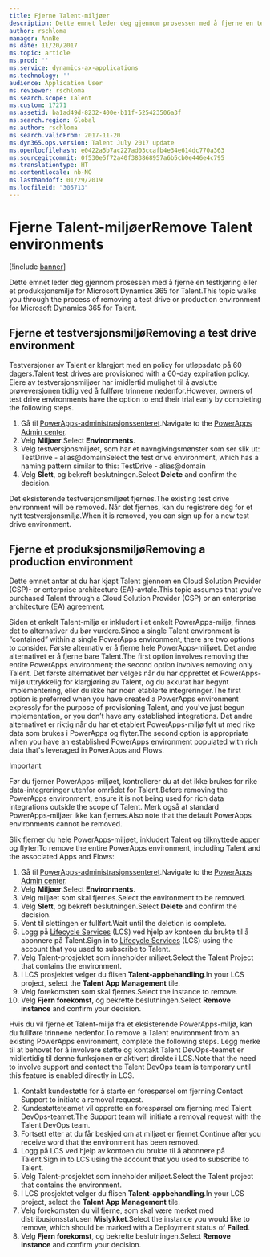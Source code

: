 ```yaml
---
title: Fjerne Talent-miljøer
description: Dette emnet leder deg gjennom prosessen med å fjerne en testkjøring eller et produksjonsmiljø for Microsoft Dynamics 365 for Talent.
author: rschloma
manager: AnnBe
ms.date: 11/20/2017
ms.topic: article
ms.prod: ''
ms.service: dynamics-ax-applications
ms.technology: ''
audience: Application User
ms.reviewer: rschloma
ms.search.scope: Talent
ms.custom: 17271
ms.assetid: ba1ad49d-8232-400e-b11f-525423506a3f
ms.search.region: Global
ms.author: rschloma
ms.search.validFrom: 2017-11-20
ms.dyn365.ops.version: Talent July 2017 update
ms.openlocfilehash: e0422a5b7ac227ad03ccafb4e34e614dc770a363
ms.sourcegitcommit: 0f530e5f72a40f383868957a6b5cb0e446e4c795
ms.translationtype: HT
ms.contentlocale: nb-NO
ms.lasthandoff: 01/29/2019
ms.locfileid: "305713"
---
```

# <a name="remove-talent-environments"></a><span data-ttu-id="fa7f2-103">Fjerne Talent-miljøer</span><span class="sxs-lookup"><span data-stu-id="fa7f2-103">Remove Talent environments</span></span>

[!include [banner](includes/banner.md)]

<span data-ttu-id="fa7f2-104">Dette emnet leder deg gjennom prosessen med å fjerne en testkjøring eller et produksjonsmiljø for Microsoft Dynamics 365 for Talent.</span><span class="sxs-lookup"><span data-stu-id="fa7f2-104">This topic walks you through the process of removing a test drive or production environment for Microsoft Dynamics 365 for Talent.</span></span>

## <a name="removing-a-test-drive-environment"></a><span data-ttu-id="fa7f2-105">Fjerne et testversjonsmiljø</span><span class="sxs-lookup"><span data-stu-id="fa7f2-105">Removing a test drive environment</span></span>

<span data-ttu-id="fa7f2-106">Testversjoner av Talent er klargjort med en policy for utløpsdato på 60 dagers.</span><span class="sxs-lookup"><span data-stu-id="fa7f2-106">Talent test drives are provisioned with a 60-day expiration policy.</span></span> <span data-ttu-id="fa7f2-107">Eiere av testversjonsmiljøer har imidlertid mulighet til å avslutte prøveversjonen tidlig ved å fullføre trinnene nedenfor.</span><span class="sxs-lookup"><span data-stu-id="fa7f2-107">However, owners of test drive environments have the option to end their trial early by completing the following steps.</span></span> 

1. <span data-ttu-id="fa7f2-108">Gå til [PowerApps-administrasjonssenteret](https://admin.businessplatform.microsoft.com/).</span><span class="sxs-lookup"><span data-stu-id="fa7f2-108">Navigate to the [PowerApps Admin center](https://admin.businessplatform.microsoft.com/).</span></span>
2. <span data-ttu-id="fa7f2-109">Velg **Miljøer**.</span><span class="sxs-lookup"><span data-stu-id="fa7f2-109">Select **Environments**.</span></span>
3. <span data-ttu-id="fa7f2-110">Velg testversjonsmiljøet, som har et navngivingsmønster som ser slik ut: TestDrive - alias@domain</span><span class="sxs-lookup"><span data-stu-id="fa7f2-110">Select the test drive environment, which has a naming pattern similar to this: TestDrive - alias@domain</span></span>
4. <span data-ttu-id="fa7f2-111">Velg **Slett**, og bekreft beslutningen.</span><span class="sxs-lookup"><span data-stu-id="fa7f2-111">Select **Delete** and confirm the decision.</span></span> 

<span data-ttu-id="fa7f2-112">Det eksisterende testversjonsmiljøet fjernes.</span><span class="sxs-lookup"><span data-stu-id="fa7f2-112">The existing test drive environment will be removed.</span></span> <span data-ttu-id="fa7f2-113">Når det fjernes, kan du registrere deg for et nytt testversjonsmiljø.</span><span class="sxs-lookup"><span data-stu-id="fa7f2-113">When it is removed, you can sign up for a new test drive environment.</span></span> 

## <a name="removing-a-production-environment"></a><span data-ttu-id="fa7f2-114">Fjerne et produksjonsmiljø</span><span class="sxs-lookup"><span data-stu-id="fa7f2-114">Removing a production environment</span></span>

<span data-ttu-id="fa7f2-115">Dette emnet antar at du har kjøpt Talent gjennom en Cloud Solution Provider (CSP)- or enterprise architecture (EA)-avtale.</span><span class="sxs-lookup"><span data-stu-id="fa7f2-115">This topic assumes that you've purchased Talent through a Cloud Solution Provider (CSP) or an enterprise architecture (EA) agreement.</span></span> 

<span data-ttu-id="fa7f2-116">Siden et enkelt Talent-miljø er inkludert i et enkelt PowerApps-miljø, finnes det to alternativer du bør vurdere.</span><span class="sxs-lookup"><span data-stu-id="fa7f2-116">Since a single Talent environment is “contained” within a single PowerApps environment, there are two options to consider.</span></span> <span data-ttu-id="fa7f2-117">Første alternativ er å fjerne hele PowerApps-miljøet. Det andre alternativet er å fjerne bare Talent.</span><span class="sxs-lookup"><span data-stu-id="fa7f2-117">The first option involves removing the entire PowerApps environment; the second option involves removing only Talent.</span></span> <span data-ttu-id="fa7f2-118">Det første alternativet bør velges når du har opprettet et PowerApps-miljø uttrykkelig for klargjøring av Talent, og du akkurat har begynt implementering, eller du ikke har noen etablerte integreringer.</span><span class="sxs-lookup"><span data-stu-id="fa7f2-118">The first option is preferred when you have created a PowerApps environment expressly for the purpose of provisioning Talent, and you've just begun implementation, or you don’t have any established integrations.</span></span> <span data-ttu-id="fa7f2-119">Det andre alternativet er riktig når du har et etablert PowerApps-miljø fylt ut med rike data som brukes i PowerApps og flyter.</span><span class="sxs-lookup"><span data-stu-id="fa7f2-119">The second option is appropriate when you have an established PowerApps environment populated with rich data that's leveraged in PowerApps and Flows.</span></span>

> [!Important]
> <span data-ttu-id="fa7f2-120">Før du fjerner PowerApps-miljøet, kontrollerer du at det ikke brukes for rike data-integreringer utenfor området for Talent.</span><span class="sxs-lookup"><span data-stu-id="fa7f2-120">Before removing the PowerApps environment, ensure it is not being used for rich data integrations outside the scope of Talent.</span></span> <span data-ttu-id="fa7f2-121">Merk også at standard PowerApps-miljøer ikke kan fjernes.</span><span class="sxs-lookup"><span data-stu-id="fa7f2-121">Also note that the default PowerApps environments cannot be removed.</span></span> 

<span data-ttu-id="fa7f2-122">Slik fjerner du hele PowerApps-miljøet, inkludert Talent og tilknyttede apper og flyter:</span><span class="sxs-lookup"><span data-stu-id="fa7f2-122">To remove the entire PowerApps environment, including Talent and the associated Apps and Flows:</span></span>

1. <span data-ttu-id="fa7f2-123">Gå til [PowerApps-administrasjonssenteret](https://admin.businessplatform.microsoft.com/).</span><span class="sxs-lookup"><span data-stu-id="fa7f2-123">Navigate to the [PowerApps Admin center](https://admin.businessplatform.microsoft.com/).</span></span>
2. <span data-ttu-id="fa7f2-124">Velg **Miljøer**.</span><span class="sxs-lookup"><span data-stu-id="fa7f2-124">Select **Environments**.</span></span>
3. <span data-ttu-id="fa7f2-125">Velg miljøet som skal fjernes.</span><span class="sxs-lookup"><span data-stu-id="fa7f2-125">Select the environment to be removed.</span></span>
4. <span data-ttu-id="fa7f2-126">Velg **Slett**, og bekreft beslutningen.</span><span class="sxs-lookup"><span data-stu-id="fa7f2-126">Select **Delete** and confirm the decision.</span></span> 
5. <span data-ttu-id="fa7f2-127">Vent til slettingen er fullført.</span><span class="sxs-lookup"><span data-stu-id="fa7f2-127">Wait until the deletion is complete.</span></span>
6. <span data-ttu-id="fa7f2-128">Logg på [Lifecycle Services](https://lcs.dynamics.com/Logon/Index) (LCS) ved hjelp av kontoen du brukte til å abonnere på Talent.</span><span class="sxs-lookup"><span data-stu-id="fa7f2-128">Sign in to [Lifecycle Services](https://lcs.dynamics.com/Logon/Index) (LCS) using the account that you used to subscribe to Talent.</span></span> 
7. <span data-ttu-id="fa7f2-129">Velg Talent-prosjektet som inneholder miljøet.</span><span class="sxs-lookup"><span data-stu-id="fa7f2-129">Select the Talent Project that contains the environment.</span></span> 
8. <span data-ttu-id="fa7f2-130">I LCS prosjektet velger du flisen **Talent-appbehandling**.</span><span class="sxs-lookup"><span data-stu-id="fa7f2-130">In your LCS project, select the **Talent App Management** tile.</span></span> 
9. <span data-ttu-id="fa7f2-131">Velg forekomsten som skal fjernes.</span><span class="sxs-lookup"><span data-stu-id="fa7f2-131">Select the instance to remove.</span></span> 
10. <span data-ttu-id="fa7f2-132">Velg **Fjern forekomst**, og bekrefte beslutningen.</span><span class="sxs-lookup"><span data-stu-id="fa7f2-132">Select **Remove instance** and confirm your decision.</span></span>  

<span data-ttu-id="fa7f2-133">Hvis du vil fjerne et Talent-miljø fra et eksisterende PowerApps-miljø, kan du fullføre trinnene nedenfor.</span><span class="sxs-lookup"><span data-stu-id="fa7f2-133">To remove a Talent environment from an existing PowerApps environment, complete the following steps.</span></span> <span data-ttu-id="fa7f2-134">Legg merke til at behovet for å involvere støtte og kontakt Talent DevOps-teamet er midlertidig til denne funksjonen er aktivert direkte i LCS.</span><span class="sxs-lookup"><span data-stu-id="fa7f2-134">Note that the need to involve support and contact the Talent DevOps team is temporary until this feature is enabled directly in LCS.</span></span>

1. <span data-ttu-id="fa7f2-135">Kontakt kundestøtte for å starte en forespørsel om fjerning.</span><span class="sxs-lookup"><span data-stu-id="fa7f2-135">Contact Support to initiate a removal request.</span></span>
2. <span data-ttu-id="fa7f2-136">Kundestøtteteamet vil opprette en forespørsel om fjerning med Talent DevOps-teamet.</span><span class="sxs-lookup"><span data-stu-id="fa7f2-136">The Support team will initiate a removal request with the Talent DevOps team.</span></span> 
3. <span data-ttu-id="fa7f2-137">Fortsett etter at du får beskjed om at miljøet er fjernet.</span><span class="sxs-lookup"><span data-stu-id="fa7f2-137">Continue after you receive word that the environment has been removed.</span></span>
4.  <span data-ttu-id="fa7f2-138">Logg på LCS ved hjelp av kontoen du brukte til å abonnere på Talent.</span><span class="sxs-lookup"><span data-stu-id="fa7f2-138">Sign in to LCS using the account that you used to subscribe to Talent.</span></span> 
5. <span data-ttu-id="fa7f2-139">Velg Talent-prosjektet som inneholder miljøet.</span><span class="sxs-lookup"><span data-stu-id="fa7f2-139">Select the Talent project that contains the environment.</span></span> 
6. <span data-ttu-id="fa7f2-140">I LCS prosjektet velger du flisen **Talent-appbehandling**.</span><span class="sxs-lookup"><span data-stu-id="fa7f2-140">In your LCS project, select the **Talent App Management** tile.</span></span> 
7. <span data-ttu-id="fa7f2-141">Velg forekomsten du vil fjerne, som skal være merket med distribusjonsstatusen **Mislykket**.</span><span class="sxs-lookup"><span data-stu-id="fa7f2-141">Select the instance you would like to remove, which should be marked with a Deployment status of **Failed**.</span></span>
8. <span data-ttu-id="fa7f2-142">Velg **Fjern forekomst**, og bekrefte beslutningen.</span><span class="sxs-lookup"><span data-stu-id="fa7f2-142">Select **Remove instance** and confirm your decision.</span></span> 

